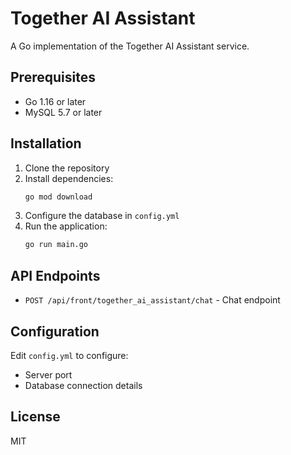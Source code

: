 # Together AI Assistant

A Go implementation of the Together AI Assistant service.

## Prerequisites

- Go 1.16 or later
- MySQL 5.7 or later

## Installation

1. Clone the repository
2. Install dependencies:
   ```bash
   go mod download
   ```
3. Configure the database in `config.yml`
4. Run the application:
   ```bash
   go run main.go
   ```

## API Endpoints

- `POST /api/front/together_ai_assistant/chat` - Chat endpoint

## Configuration

Edit `config.yml` to configure:
- Server port
- Database connection details

## License

MIT 